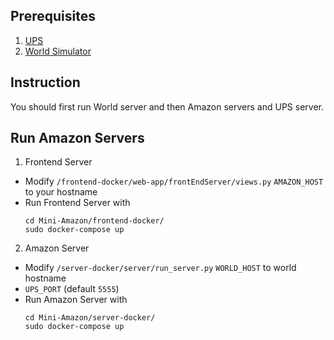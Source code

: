 ## Prerequisites
1. [UPS](https://github.com/dentiny/UPS)
2. [World Simulator](https://github.com/yunjingliu96/world_simulator_exec)


## Instruction
You should first run World server and then Amazon servers and UPS server. 


## Run Amazon Servers
1. Frontend Server
- Modify `/frontend-docker/web-app/frontEndServer/views.py` `AMAZON_HOST` to your hostname
- Run Frontend Server with 
    ```
    cd Mini-Amazon/frontend-docker/
    sudo docker-compose up
    ```
2. Amazon Server
- Modify `/server-docker/server/run_server.py` `WORLD_HOST` to world hostname
- `UPS_PORT` (default `5555`)
- Run Amazon Server with 
    ```
    cd Mini-Amazon/server-docker/
    sudo docker-compose up
    ```
  
